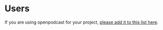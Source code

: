 # Users

If you are using openpodcast for your project, [please add it to this list here](https://github.com/openpodcast/openpodcast.github.io).
